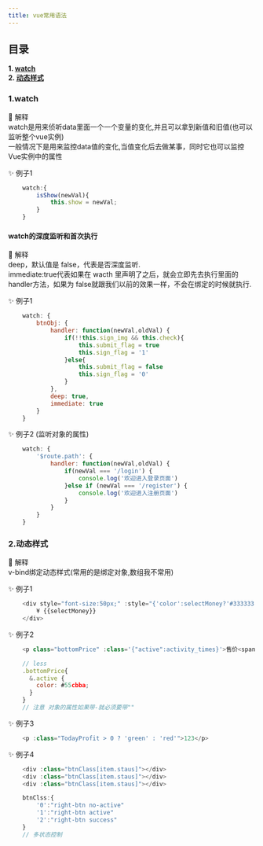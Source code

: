 ```yaml
---
title: vue常用语法
---
```


## 目录
**1. [watch](#jump1)**  
**2. [动态样式](#jump2)**  

### <span id="jump1">1.watch</span>

:tropical_drink: 解释  
    watch是用来侦听data里面一个一个变量的变化,并且可以拿到新值和旧值(也可以监听整个vue实例)   
    一般情况下是用来监控data值的变化,当值变化后去做某事，同时它也可以监控Vue实例中的属性

:sparkles: 例子1 
``` js
    watch:{
        isShow(newVal){
            this.show = newVal;
        }
    }
```
#### watch的深度监听和首次执行

:tropical_drink: 解释  
   deep，默认值是 false，代表是否深度监听.  
   immediate:true代表如果在 wacth 里声明了之后，就会立即先去执行里面的handler方法，如果为 false就跟我们以前的效果一样，不会在绑定的时候就执行.  
   
:sparkles: 例子1
``` js
    watch: {
        btnObj: {
            handler: function(newVal,oldVal) {
                if(!!this.sign_img && this.check){
                    this.submit_flag = true
                    this.sign_flag = '1'
                }else{
                    this.submit_flag = false
                    this.sign_flag = '0'
                }
            },
            deep: true,
            immediate: true
        }
    }
```

:sparkles: 例子2 (监听对象的属性)
``` js
    watch: {
        '$route.path': {
            handler: function(newVal,oldVal) {
                if(newVal === '/login') {
                    console.log('欢迎进入登录页面')
                }else if (newVal === '/register') {
                    console.log('欢迎进入注册页面')
                }
            }
        }
    }
```

### <span id="jump2">2.动态样式</span>

:tropical_drink: 解释  
    v-bind绑定动态样式(常用的是绑定对象,数组我不常用)
   
:sparkles: 例子1 
``` js {1}
    <div style="font-size:50px;" :style="{'color':selectMoney?'#333333':'#999999'}">
        ¥ {{selectMoney}}
    </div>
```

:sparkles: 例子2
``` js {1}
    <p class="bottomPrice" :class='{"active":activity_times}'>售价<span>123</span>{{price}}</p>

    // less
    .bottomPrice{
      &.active {
        color: #55cbba;
      }
    }
    // 注意 对象的属性如果带-就必须要带""
```

:sparkles: 例子3
``` js
    <p :class="TodayProfit > 0 ? 'green' : 'red'">123</p>
```

:sparkles: 例子4
``` js
    <div :class="btnClass[item.staus]"></div>
    <div :class="btnClass[item.staus]"></div>
    <div :class="btnClass[item.staus]"></div>

    btnClss:{
        '0':"right-btn no-active"
        '1':"right-btn active"
        '2':"right-btn success"
    }
    // 多状态控制
```
